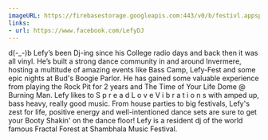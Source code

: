 ```yaml
---
imageURL: https://firebasestorage.googleapis.com:443/v0/b/festivl.appspot.com/o/userContent%2FA359B852-6419-4C50-A1BE-0D95A05798EE.png?alt=media&token=5fc34d4f-93e7-41f3-aa4e-529634a610d0
links:
- url: https://www.facebook.com/LefyDJ
---
```

d(-_-)b 
Lefy’s been Dj-ing since his College radio days and back then it was all vinyl. He’s built a strong dance community in and around Invermere, hosting a multitude of amazing events like Bass Camp, Lefy-Fest and some epic nights at Bud's Boogie Parlor. He has gained some valuable experience from playing the Rock Pit for 2 years and The Time of Your Life Dome @ Burning Man. 
Lefy likes to S p r e a d L o v e V i b r a t i o n s with amped up, bass heavy, really good music.  From house parties to big festivals, Lefy's zest for life, positive energy and well-intentioned dance sets are sure to get your Booty Shakin' on the dance floor! 
Lefy is a resident dj of the world famous Fractal Forest at Shambhala Music Festival.